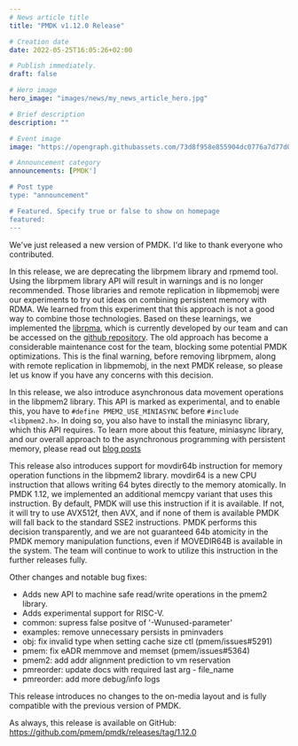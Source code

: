 ```yaml
---
# News article title
title: "PMDK v1.12.0 Release"

# Creation date
date: 2022-05-25T16:05:26+02:00

# Publish immediately. 
draft: false

# Hero image
hero_image: "images/news/my_news_article_hero.jpg"

# Brief description
description: ""

# Event image
image: "https://opengraph.githubassets.com/73d8f958e855904dc0776a7d77d0f0d3698a65b1/pmem/pmdk"

# Announcement category
announcements: [PMDK']

# Post type
type: "announcement"

# Featured. Specify true or false to show on homepage
featured: 
---
```

We've just released a new version of PMDK. I'd like to thank everyone who contributed.

In this release, we are deprecating the librpmem library and rpmemd tool. 
Using the librpmem library API
will result in warnings and is no longer recommended. Those libraries and
remote replication in libpmemobj were our experiments to try out ideas on combining
persistent memory with RDMA. We learned from this experiment that this approach
is not a good way to combine those technologies. Based on these learnings,
we implemented the [librpma](/rpma/), which is currently developed by our team
and can be accessed on the [github repository](https://github.com/pmem/rpma).
The old approach has become a considerable maintenance cost for the team,
blocking some potential PMDK optimizations. This is the final warning,
before removing librpmem, along with remote replication in libpmemobj, in the
next PMDK release, so please let us know if you have any concerns with this decision.

In this release, we also introduce asynchronous data movement operations in
the libpmem2 library. This API is marked as experimental, and to enable this, you
have to `#define PMEM2_USE_MINIASYNC` before `#include <libpmem2.h>`.
In doing so, you also have to install the miniasync library, which this API requires.
To learn more about this feature, miniasync library, and our overall approach to the
asynchronous programming with persistent memory, please read out [blog posts](/tags/miniasync/)

This release also introduces support for movdir64b instruction for memory operation
functions in the libpmem2 library. movdir64 is a new CPU instruction that allows writing 64 bytes directly to the memory atomically. In PMDK 1.12, we implemented an additional
memcpy variant that uses this instruction. By default, PMDK will use this instruction if
it is available. If not, it will try to use AVX512f, then AVX, and if none of them is available
PMDK will fall back to the standard SSE2 instructions. PMDK performs this decision transparently, and we are not guaranteed 64b atomicity in the PMDK memory manipulation functions, even if
MOVEDIR64B is available in the system. The team will continue to work to utilize this
instruction in the further releases fully.

Other changes and notable bug fixes:
- Adds new API to machine safe read/write operations in the pmem2 library.
- Adds experimental support for RISC-V.
- common: supress false positve of '-Wunused-parameter'
- examples: remove unnecessary persists in pminvaders
- obj: fix invalid type when setting cache size ctl (pmem/issues#5291)
- pmem: fix eADR memmove and memset (pmem/issues#5364)
- pmem2: add addr alignment prediction to vm reservation
- pmreorder: update docs with required last arg - file_name
- pmreorder: add more debug/info logs

This release introduces no changes to the on-media layout and is fully compatible with the previous version of PMDK.

As always, this release is available on GitHub: https://github.com/pmem/pmdk/releases/tag/1.12.0
